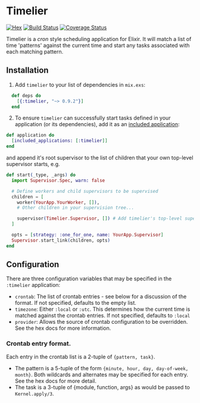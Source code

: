 # Timelier

[![Hex](https://img.shields.io/hexpm/v/timelier.svg)](https://hex.pm/packages/timelier) [![Build Status](https://travis-ci.org/ausimian/timelier.svg?branch=master)](https://travis-ci.org/ausimian/timelier) [![Coverage Status](https://coveralls.io/repos/github/ausimian/timelier/badge.svg?branch=master)](https://coveralls.io/github/ausimian/timelier?branch=master)

Timelier is a _cron_ style scheduling application for Elixir. It will match a list of time
'patterns' against the current time and start any tasks associated with each matching pattern.

## Installation

  1. Add `timelier` to your list of dependencies in `mix.exs`:

    
```elixir
  def deps do
    [{:timelier, "~> 0.9.2"}]
  end
```

  2. To ensure `timelier` can successfully start tasks defined in your application (or
     its dependencies), add it as an [included application](http://erlang.org/doc/design_principles/included_applications.html):

```elixir
def application do
  [included_applications: [:timelier]]
end
```
    
   and append it's root supervisor to the list of children that your own top-level
   supervisor starts, e.g.
    
```elixir
def start(_type, _args) do
  import Supervisor.Spec, warn: false

  # Define workers and child supervisors to be supervised
  children = [
    worker(YourApp.YourWorker, []),
    # Other children in your supervision tree...

    supervisor(Timelier.Supervisor, []) # Add timelier's top-level supervisor
  ]

  opts = [strategy: :one_for_one, name: YourApp.Supervisor]
  Supervisor.start_link(children, opts)
end
```
    
## Configuration

There are three configuration variables that may be specified in the `:timelier` application:

  * `crontab`: The list of crontab entries - see below for a discussion of the format. If not
      specified, defaults to the empty list.
  * `timezone`: Either `:local` or `:utc`. This determines how the current time
     is matched against the crontab entries. If not specified, defaults to `:local`
  * `provider`: Allows the source of crontab configuration to be overridden. See the hex docs
     for more information.

### Crontab entry format.

Each entry in the crontab list is a 2-tuple of `{pattern, task}`.

  * The pattern is a 5-tuple of the form `{minute, hour, day, day-of-week, month}`. Both wildcards
    and alternates may be specified for each entry. See the hex docs for more detail.
  * The task is a 3-tuple of {module, function, args} as would be passed to `Kernel.apply/3`.
